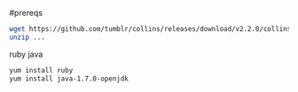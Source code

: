 #prereqs

```bash
wget https://github.com/tumblr/collins/releases/download/v2.2.0/collins-v2.2.0.zi
unzip ...
```

ruby
java    

```bash
yum install ruby
yum install java-1.7.0-openjdk

```
